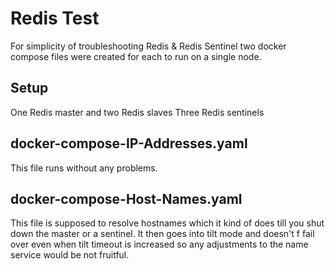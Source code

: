 # Redis Test
For simplicity of troubleshooting Redis &amp; Redis Sentinel two docker compose files were created for each to run on a single node.

## Setup
One Redis master and two Redis slaves
Three Redis sentinels

## docker-compose-IP-Addresses.yaml
This file runs without any problems.

## docker-compose-Host-Names.yaml
This file is supposed to resolve hostnames which it kind of does till you shut down the master or a sentinel.
It then goes into tilt mode and doesn't f fail over even when tilt timeout is increased so any adjustments to the name service would be not fruitful.
